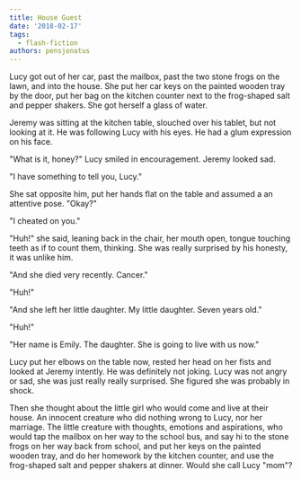 ```yaml
---
title: House Guest
date: '2018-02-17'
tags:
  - flash-fiction
authors: pensjonatus
---
```


Lucy got out of her car, past the mailbox, past the two stone frogs on the lawn,
and into the house. She put her car keys on the painted wooden tray by the door,
put her bag on the kitchen counter next to the frog-shaped salt and pepper
shakers. She got herself a glass of water.

<!-- truncate -->

Jeremy was sitting at the kitchen table, slouched over his tablet, but not
looking at it. He was following Lucy with his eyes. He had a glum expression on
his face.

"What is it, honey?" Lucy smiled in encouragement. Jeremy looked sad.

"I have something to tell you, Lucy."

She sat opposite him, put her hands flat on the table and assumed a an attentive
pose. "Okay?"

"I cheated on you."

"Huh!" she said, leaning back in the chair, her mouth open, tongue touching
teeth as if to count them, thinking. She was really surprised by his honesty, it
was unlike him.

"And she died very recently. Cancer."

"Huh!"

"And she left her little daughter. My little daughter. Seven years old."

"Huh!"

"Her name is Emily. The daughter. She is going to live with us now."

Lucy put her elbows on the table now, rested her head on her fists and looked at
Jeremy intently. He was definitely not joking. Lucy was not angry or sad, she
was just really really surprised. She figured she was probably in shock.

Then she thought about the little girl who would come and live at their house.
An innocent creature who did nothing wrong to Lucy, nor her marriage. The little
creature with thoughts, emotions and aspirations, who would tap the mailbox on
her way to the school bus, and say hi to the stone frogs on her way back from
school, and put her keys on the painted wooden tray, and do her homework by the
kitchen counter, and use the frog-shaped salt and pepper shakers at dinner.
Would she call Lucy "mom"?
